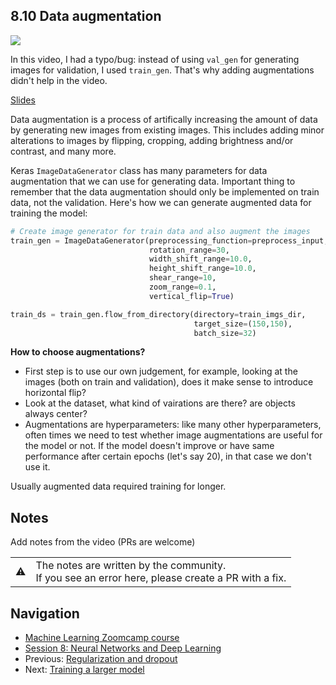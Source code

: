 ## 8.10 Data augmentation

<a href="https://www.youtube.com/watch?v=aoPfVsS3BDE&list=PL3MmuxUbc_hIhxl5Ji8t4O6lPAOpHaCLR"><img src="images/thumbnail-8-10.jpg"></a>

In this video, I had a typo/bug: instead of using `val_gen` for generating images for validation,
I used `train_gen`. That's why adding augmentations didn't help in the video.

[Slides](https://www.slideshare.net/AlexeyGrigorev/ml-zoomcamp-8-neural-networks-and-deep-learning-250592316)


Data augmentation is a process of artifically increasing the amount of data by generating new images from existing images. This includes adding minor alterations to images by flipping, cropping, adding brightness and/or contrast, and many more.

Keras `ImageDataGenerator` class has many parameters for data augmentation that we can use for generating data. Important thing to remember that the data augmentation should only be implemented on train data, not the validation. Here's how we can generate augmented data for training the model:

```python
# Create image generator for train data and also augment the images
train_gen = ImageDataGenerator(preprocessing_function=preprocess_input,
                               rotation_range=30,
                               width_shift_range=10.0,
                               height_shift_range=10.0,
                               shear_range=10,
                               zoom_range=0.1,
                               vertical_flip=True)

train_ds = train_gen.flow_from_directory(directory=train_imgs_dir,
                                         target_size=(150,150),
                                         batch_size=32)
```

**How to choose augmentations?**

- First step is to use our own judgement, for example, looking at the images (both on train and validation), does it make sense to introduce horizontal flip?
- Look at the dataset, what kind of vairations are there? are objects always center?
- Augmentations are hyperparameters: like many other hyperparameters, often times we need to test whether image augmentations are useful for the model or not. If the model doesn't improve or have same performance after certain epochs (let's say 20), in that case we don't use it.

Usually augmented data required training for longer.

## Notes

Add notes from the video (PRs are welcome)


<table>
   <tr>
      <td>⚠️</td>
      <td>
         The notes are written by the community. <br>
         If you see an error here, please create a PR with a fix.
      </td>
   </tr>
</table>


## Navigation

* [Machine Learning Zoomcamp course](../)
* [Session 8: Neural Networks and Deep Learning](./)
* Previous: [Regularization and dropout](09-dropout.md)
* Next: [Training a larger model](11-large-model.md)